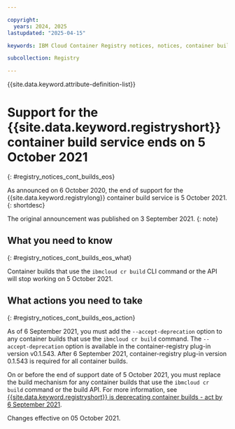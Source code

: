 ```yaml
---

copyright:
  years: 2024, 2025
lastupdated: "2025-04-15"

keywords: IBM Cloud Container Registry notices, notices, container builds, end of support, eos, ibmcloud cr build

subcollection: Registry

---
```


{{site.data.keyword.attribute-definition-list}}

# Support for the {{site.data.keyword.registryshort}} container build service ends on 5 October 2021
{: #registry_notices_cont_builds_eos}

As announced on 6 October 2020, the end of support for the {{site.data.keyword.registrylong}} container build service is 5 October 2021.
{: shortdesc}

The original announcement was published on 3 September 2021.
{: note}

## What you need to know
{: #registry_notices_cont_builds_eos_what}

Container builds that use the `ibmcloud cr build` CLI command or the API will stop working on 5 October 2021.

## What actions you need to take
{: #registry_notices_cont_builds_eos_action}

As of 6 September 2021, you must add the `--accept-deprecation` option to any container builds that use the `ibmcloud cr build` command. The `--accept-deprecation` option is available in the container-registry plug-in version v0.1.543. After 6 September 2021, container-registry plug-in version 0.1.543 is required for all container builds.

On or before the end of support date of 5 October 2021, you must replace the build mechanism for any container builds that use the `ibmcloud cr build` command or the build API. For more information, see [{{site.data.keyword.registryshort}} is deprecating container builds - act by 6 September 2021](/docs/Registry?topic=Registry-registry_notices_container_builds).

Changes effective on 05 October 2021.

